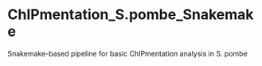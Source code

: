 # ChIPmentation_S.pombe_Snakemake
Snakemake-based pipeline for basic ChIPmentation analysis in S. pombe
